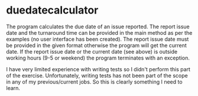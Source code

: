 # duedatecalculator
The program calculates the due date of an issue reported. 
The report issue date and the turnaround time can be provided in the main method as per the examples (no user interface has been created).
The report issue date must be provided in the given format otherwise the program will get the current date.
If the report issue date or the current date (see above) is outside working hours (9-5 or weekend) the program terminates with an exception. 

I have very limited experience with writing tests so I didn't perform this part of the exercise. Unfortunately, writing tests has not been part of the scope in any of my previous/current jobs. So this is clearly something I need to learn.
